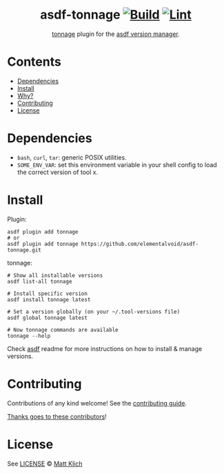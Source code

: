 <div align="center">

# asdf-tonnage [![Build](https://github.com/elementalvoid/asdf-tonnage/actions/workflows/build.yml/badge.svg)](https://github.com/elementalvoid/asdf-tonnage/actions/workflows/build.yml) [![Lint](https://github.com/elementalvoid/asdf-tonnage/actions/workflows/lint.yml/badge.svg)](https://github.com/elementalvoid/asdf-tonnage/actions/workflows/lint.yml)


[tonnage](https://github.com/elementalvoid/tonnage) plugin for the [asdf version manager](https://asdf-vm.com).

</div>

# Contents

- [Dependencies](#dependencies)
- [Install](#install)
- [Why?](#why)
- [Contributing](#contributing)
- [License](#license)

# Dependencies

- `bash`, `curl`, `tar`: generic POSIX utilities.
- `SOME_ENV_VAR`: set this environment variable in your shell config to load the correct version of tool x.

# Install

Plugin:

```shell
asdf plugin add tonnage
# or
asdf plugin add tonnage https://github.com/elementalvoid/asdf-tonnage.git
```

tonnage:

```shell
# Show all installable versions
asdf list-all tonnage

# Install specific version
asdf install tonnage latest

# Set a version globally (on your ~/.tool-versions file)
asdf global tonnage latest

# Now tonnage commands are available
tonnage --help
```

Check [asdf](https://github.com/asdf-vm/asdf) readme for more instructions on how to
install & manage versions.

# Contributing

Contributions of any kind welcome! See the [contributing guide](contributing.md).

[Thanks goes to these contributors](https://github.com/elementalvoid/asdf-tonnage/graphs/contributors)!

# License

See [LICENSE](LICENSE) © [Matt Klich](https://github.com/elementalvoid/)
